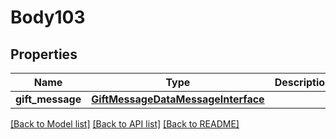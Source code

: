 # Body103

## Properties
Name | Type | Description | Notes
------------ | ------------- | ------------- | -------------
**gift_message** | [**GiftMessageDataMessageInterface**](GiftMessageDataMessageInterface.md) |  | 

[[Back to Model list]](../README.md#documentation-for-models) [[Back to API list]](../README.md#documentation-for-api-endpoints) [[Back to README]](../README.md)


